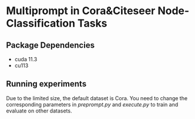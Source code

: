 # Multiprompt in Cora&Citeseer Node-Classification Tasks

## Package Dependencies

- cuda 11.3
- cu113

## Running experiments

Due to the limited size, the default dataset is Cora.  You need to change the corresponding parameters in *preprompt.py* and *execute.py* to train and evaluate on other datasets.

